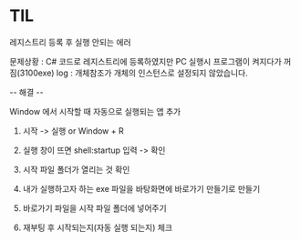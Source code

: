 # TIL

레지스트리 등록 후 실행 안되는 에러

문제상황 : C# 코드로 레지스트리에 등록하였지만 PC 실행시 프로그램이 켜지다가 꺼짐(3100exe)
log : 개체참조가 개체의 인스턴스로 설정되지 않았습니다.


-- 해결 --

Window 에서 시작할 때 자동으로 실행되는 앱 추가

1. 시작 -> 실행 or Window + R 

2. 실행 창이 뜨면  shell:startup 입력 -> 확인

3. 시작 파일 폴더가 열리는 것 확인

4. 내가 실행하고자 하는 exe 파일을 바탕화면에 바로가기 만들기로 만들기

5. 바로가기 파일을 시작 파일 폴더에 넣어주기

6. 재부팅 후 시작되는지(자동 실행 되는지) 체크